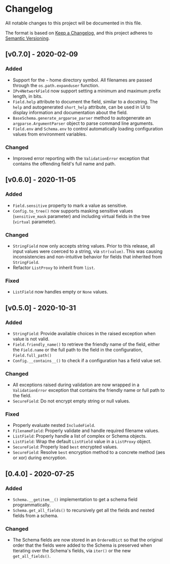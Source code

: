 # Changelog

All notable changes to this project will be documented in this file.

The format is based on [Keep a Changelog](https://keepachangelog.com/en/1.0.0/), and this project
adheres to [Semantic Versioning](https://semver.org/spec/v2.0.0.html).

## [v0.7.0] - 2020-02-09
### Added
- Support for the `~` home directory symbol. All filenames are passed through the
  `os.path.expanduser` function.
- `IPv4NetworkField` now support setting a minimum and maximum prefix length, in bits.
- `Field.help` attribute to document the field, similar to a docstring. The `help` and
  autogenerated `short_help` attribute, can be used in UI to display information and
  documentation about the field.
- `BaseSchema.generate_argparse_parser` method to autogenerate an `argparse.ArgumentParser`
  object to parse command line arguments.
- `Field.env` and `Schema.env` to control automatically loading configuration values from
  environment variables.

### Changed
- Improved error reporting with the `ValidationError` exception that contains the offending
  field's full name and path.


## [v0.6.0] - 2020-11-05
### Added
- `Field.sensitive` property to mark a value as sensitive.
- `Config.to_tree()` now supports masking sensitive values (`sensitive_mask` parameter) and
  including virtual fields in the tree (`virtual` parameter).

### Changed
- `StringField` now only accepts string values. Prior to this release, all input values were
  coerced to a string, via `str(value)`. This was causing inconsistencies and non-intuitive
  behavior for fields that inherited from `StringField`.
- Refactor `ListProxy` to inherit from `list`.

### Fixed
- `ListField` now handles empty or `None` values.


## [v0.5.0] - 2020-10-31
### Added
- `StringField`: Provide available choices in the raised exception when value is not valid.
- `Field.friendly_name()` to retrieve the friendly name of the field, either the `Field.name` or
  the full path to the field in the configuration, `Field.full_path()`
- `Config.__contains__()` to check if a configuration has a field value set.


### Changed
- All exceptions raised during validation are now wrapped in a `ValidationError` exception that
  contains the friendly name or full path to the field.
- `SecureField`: Do not encrypt empty string or null values.


### Fixed
- Properly evaluate nested `IncludeField`.
- `FilenameField`: Properly validate and handle required filename values.
- `ListField`: Properly handle a list of complex or Schema objects.
- `ListField`: Wrap the default `ListField` value in a `ListProxy` object.
- `SecureField`: Properly load `best` encrypted values.
- `SecureField`: Resolve `best` encryption method to a concrete method (aes or xor) during
  encryption.


## [0.4.0] - 2020-07-25
### Added
- `Schema.__getitem__()` implementation to get a schema field programmatically.
- `Schema.get_all_fields()` to recursively get all the fields and nested fields from a schema.

### Changed
- The Schema fields are now stored in an `OrderedDict` so that the original order that the fields
  were added to the Schema is preserved when tterating over the Schema's fields, via `iter()` or
  the new `get_all_fields()`.
